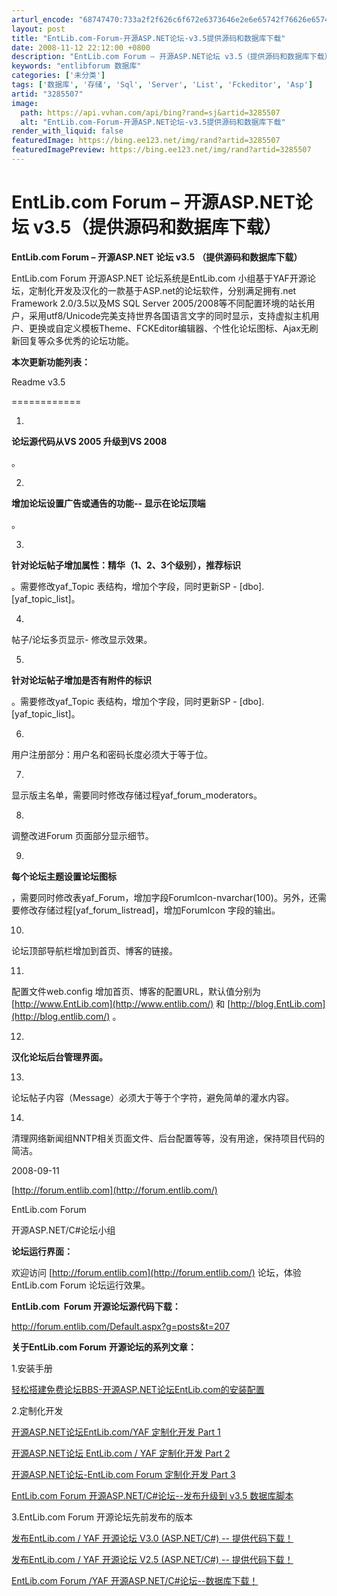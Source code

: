```yaml
---
arturl_encode: "68747470:733a2f2f626c6f672e6373646e2e6e65742f76626e65746675:6e2f61727469636c652f64657461696c732f33323835353037"
layout: post
title: "EntLib.com-Forum-开源ASP.NET论坛-v3.5提供源码和数据库下载"
date: 2008-11-12 22:12:00 +0800
description: "EntLib.com Forum – 开源ASP.NET论坛 v3.5（提供源码和数据库下载） En"
keywords: "entlibforum 数据库"
categories: ['未分类']
tags: ['数据库', '存储', 'Sql', 'Server', 'List', 'Fckeditor', 'Asp']
artid: "3285507"
image:
  path: https://api.vvhan.com/api/bing?rand=sj&artid=3285507
  alt: "EntLib.com-Forum-开源ASP.NET论坛-v3.5提供源码和数据库下载"
render_with_liquid: false
featuredImage: https://bing.ee123.net/img/rand?artid=3285507
featuredImagePreview: https://bing.ee123.net/img/rand?artid=3285507
---
```


# EntLib.com Forum – 开源ASP.NET论坛 v3.5（提供源码和数据库下载）

**EntLib.com Forum –**
**开源ASP.NET**
**论坛 v3.5**
**（提供源码和数据库下载）**

EntLib.com Forum 开源ASP.NET 论坛系统是EntLib.com 小组基于YAF开源论坛，定制化开发及汉化的一款基于ASP.net的论坛软件，分别满足拥有.net Framework 2.0/3.5以及MS SQL Server 2005/2008等不同配置环境的站长用户，采用utf8/Unicode完美支持世界各国语言文字的同时显示，支持虚拟主机用户、更换或自定义模板Theme、FCKEditor编辑器、个性化论坛图标、Ajax无刷新回复等众多优秀的论坛功能。

**本次更新功能列表：**

Readme v3.5

============

1.
**论坛源代码从VS 2005 升级到VS 2008**

。

2.
**增加论坛设置广告或通告的功能-- 显示在论坛顶端**

。

3.
**针对论坛帖子增加属性：精华（1、2、3个级别），推荐标识**

。需要修改yaf\_Topic 表结构，增加个字段，同时更新SP - [dbo].[yaf\_topic\_list]。

4.

帖子/论坛多页显示- 修改显示效果。

5.
**针对论坛帖子增加是否有附件的标识**

。需要修改yaf\_Topic 表结构，增加个字段，同时更新SP - [dbo].[yaf\_topic\_list]。

6.

用户注册部分：用户名和密码长度必须大于等于位。

7.

显示版主名单，需要同时修改存储过程yaf\_forum\_moderators。

8.

调整改进Forum 页面部分显示细节。

9.
**每个论坛主题设置论坛图标**

，需要同时修改表yaf\_Forum，增加字段ForumIcon-nvarchar(100)。另外，还需要修改存储过程[yaf\_forum\_listread]，增加ForumIcon 字段的输出。

10.

论坛顶部导航栏增加到首页、博客的链接。

11.

配置文件web.config 增加首页、博客的配置URL，默认值分别为
[http://www.EntLib.com](http://www.entlib.com/)
和
[http://blog.EntLib.com](http://blog.entlib.com/)
。

12.
**汉化论坛后台管理界面。**

13.

论坛帖子内容（Message）必须大于等于个字符，避免简单的灌水内容。

14.

清理网络新闻组NNTP相关页面文件、后台配置等等，没有用途，保持项目代码的简洁。

2008-09-11

[http://forum.entlib.com](http://forum.entlib.com/)

EntLib.com Forum

开源ASP.NET/C#论坛小组

**论坛运行界面：**

欢迎访问
[http://forum.entlib.com](http://forum.entlib.com/)
论坛，体验EntLib.com Forum 论坛运行效果。

**EntLib.com  Forum 开源论坛源代码下载：**

<http://forum.entlib.com/Default.aspx?g=posts&t=207>

**关于EntLib.com Forum**
**开源论坛的系列文章：**

1.安装手册

[轻松搭建免费论坛BBS-开源ASP.NET论坛EntLib.com的安装配置](http://forum.entlib.com/Default.aspx?g=posts&t=171)

2.定制化开发

[开源ASP.NET论坛EntLib.com/YAF 定制化开发 Part 1](http://forum.entlib.com/Default.aspx?g=posts&t=165)

[开源ASP.NET论坛 EntLib.com / YAF 定制化开发 Part 2](http://forum.entlib.com/Default.aspx?g=posts&t=199)

[开源ASP.NET论坛-EntLib.com Forum 定制化开发 Part 3](http://forum.entlib.com/Default.aspx?g=posts&t=203)

[EntLib.com Forum 开源ASP.NET/C#论坛--发布升级到 v3.5 数据库脚本](http://www.cnblogs.com/entlibforum/archive/2008/10/06/1304542.html)

3.EntLib.com Forum 开源论坛先前发布的版本

[发布EntLib.com / YAF 开源论坛 V3.0 (ASP.NET/C#) -- 提供代码下载！](http://forum.entlib.com/Default.aspx?g=posts&t=126)

[发布EntLib.com / YAF 开源论坛 V2.5 (ASP.NET/C#) -- 提供代码下载！](http://forum.entlib.com/Default.aspx?g=posts&t=52)

[EntLib.com Forum /YAF 开源ASP.NET/C#论坛--数据库下载！](http://forum.entlib.com/Default.aspx?g=posts&t=61)